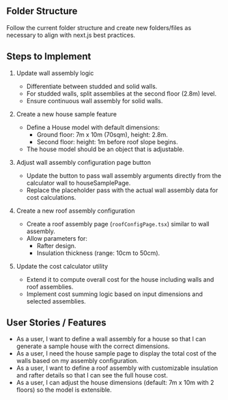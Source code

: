 ## Folder Structure
Follow the current  folder structure and create new folders/files as necessary to align with next.js best practices.

## Steps to Implement

1. Update wall assembly logic
   - Differentiate between studded and solid walls.
   - For studded walls, split assemblies at the second floor (2.8m) level.
   - Ensure continuous wall assembly for solid walls.

2. Create a new house sample feature
   - Define a House model with default dimensions:
     - Ground floor: 7m x 10m (70sqm), height: 2.8m.
     - Second floor: height: 1m before roof slope begins.
   - The house model should be an object that is adjustable.

3. Adjust wall assembly configuration page button
   - Update the button to pass wall assembly arguments directly from the calculator wall to houseSamplePage.
   - Replace the placeholder pass with the actual wall assembly data for cost calculations.

4. Create a new roof assembly configuration
   - Create a roof assembly page (`roofConfigPage.tsx`) similar to wall assembly.
   - Allow parameters for:
     - Rafter design.
     - Insulation thickness (range: 10cm to 50cm).

5. Update the cost calculator utility
   - Extend it to compute overall cost for the house including walls and roof assemblies.
   - Implement cost summing logic based on input dimensions and selected assemblies.

## User Stories / Features

- As a user, I want to define a wall assembly for a house so that I can generate a sample house with the correct dimensions.
- As a user, I need the house sample page to display the total cost of the walls based on my assembly configuration.
- As a user, I want to define a roof assembly with customizable insulation and rafter details so that I can see the full house cost.
- As a user, I can adjust the house dimensions (default: 7m x 10m with 2 floors) so the model is extensible.